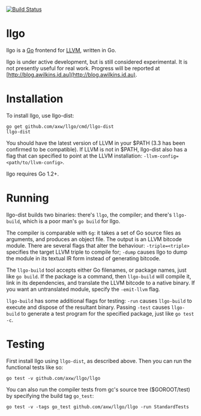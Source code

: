 [![Build Status](https://drone.io/github.com/axw/llgo/status.png)](https://drone.io/github.com/axw/llgo/latest)
# llgo

llgo is a [Go](http://golang.org) frontend for [LLVM](http://llvm.org), written in Go.

llgo is under active development, but is still considered experimental. It is not presently useful for real work. Progress will be reported at [http://blog.awilkins.id.au](http://blog.awilkins.id.au).

# Installation

To install llgo, use llgo-dist:

    go get github.com/axw/llgo/cmd/llgo-dist
    llgo-dist

You should have the latest version of LLVM in your $PATH (3.3 has been confirmed to be compatible). If LLVM is not in $PATH, llgo-dist also has a flag that can specified to point at the LLVM installation: `-llvm-config=<path/to/llvm-config>`.

llgo requires Go 1.2+.

# Running

llgo-dist builds two binaries: there's `llgo`, the compiler; and there's `llgo-build`, which is a poor man's `go build` for llgo.

The compiler is comparable with `6g`: it takes a set of Go source files as arguments, and produces an object file. The output is an LLVM bitcode module. There are several flags that alter the behaviour: `-triple=<triple>` specifies the target LLVM triple to compile for; `-dump` causes llgo to dump the module in its textual IR form instead of generating bitcode.

The `llgo-build` tool accepts either Go filenames, or package names, just like `go build`. If the package is a command, then `llgo-build` will compile it, link in its dependencies, and translate the LLVM bitcode to a native binary. If you want an untranslated module, specify the `-emit-llvm` flag.

`llgo-build` has some additional flags for testing: `-run` causes `llgo-build` to execute and dispose of the resultant binary. Passing `-test` causes `llgo-build` to generate a test program for the specified package, just like `go test -c`.

# Testing

First install llgo using `llgo-dist`, as described above. Then you can run the functional tests like so:

	go test -v github.com/axw/llgo/llgo

You can also run the compiler tests from gc's source tree ($GOROOT/test) by specifying the build tag `go_test`:

	go test -v -tags go_test github.com/axw/llgo/llgo -run StandardTests
